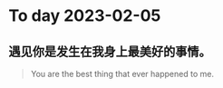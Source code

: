 
# To day 2023-02-05


## 遇见你是发生在我身上最美好的事情。
> You are the best thing that ever happened to me.

    